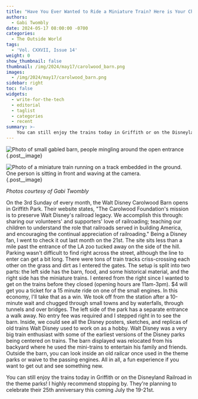 ```yaml
---
title: "Have You Ever Wanted to Ride a Miniature Train? Here is Your Chance."
authors:
  - Gabi Twombly
date: 2024-05-17 08:00:00 -0700
categories:
  - The Outside World
tags:
  - 'Vol. CXXVII, Issue 14'
weight: 0
show_thumbnail: false
thumbnail: /img/2024/may17/carolwood_barn.png
images:
  - /img/2024/may17/carolwood_barn.png
sidebar: right
toc: false
widgets:
  - write-for-the-tech
  - editorial
  - taglist
  - categories
  - recent
summary: >-
    You can still enjoy the trains today in Griffith or on the Disneyland Railroad in the theme parks!
---
```


![Photo of small gabled barn, people mingling around the open entrance](/img/2024/may17/carolwood_barn.png)
{.post__image}

![Photo of a miniature train running on a track embedded in the ground. One person is sitting in front and waving at the camera.](/img/2024/may17/miniature_train.png)
{.post__image}

*Photos courtesy of Gabi Twombly*

On the 3rd Sunday of every month, the Walt Disney Carolwood Barn opens in Griffith Park. Their website states, "The Carolwood Foundation's mission is to preserve Walt Disney's railroad legacy. We accomplish this through: sharing our volunteers' and supporters' love of railroading; teaching our children to understand the role that railroads served in building America, and encouraging the continual appreciation of railroading." Being a Disney fan, I went to check it out last month on the 21st. The site sits less than a mile past the entrance of the LA zoo tucked away on the side of the hill. Parking wasn't difficult to find right across the street, although the line to enter can get a bit long. There were tons of train tracks criss-crossing each other on the grass and dirt as I entered the gates. The setup is split into two parts: the left side has the barn, food, and some historical material, and the right side has the miniature trains. I entered from the right since I wanted to get on the trains before they closed (opening hours are 11am-3pm). $4 will get you a ticket for a 15 minute ride on one of the small engines. In this economy, I'll take that as a win. We took off from the station after a 10-minute wait and chugged through small towns and by waterfalls, through tunnels and over bridges. The left side of the park has a separate entrance a walk away. No entry fee was required and I stepped right in to see the barn. Inside, we could see all the Disney posters, sketches, and replicas of old trains Walt Disney used to work on as a hobby. Walt Disney was a very big train enthusiast with some of the earliest versions of the Disney parks being centered on trains. The barn displayed was relocated from his backyard where he used the mini-trains to entertain his family and friends. Outside the barn, you can look inside an old railcar once used in the theme parks or waive to the passing engines. All in all, a fun experience if you want to get out and see something new. 

You can still enjoy the trains today in Griffith or on the Disneyland Railroad in the theme parks! I highly recommend stopping by. They're planning to celebrate their 25th anniversary this coming July the 19-21st.